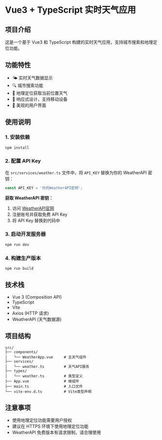 # Vue3 + TypeScript 实时天气应用

## 项目介绍

这是一个基于 Vue3 和 TypeScript 构建的实时天气应用，支持城市搜索和地理定位功能。

## 功能特性

- 🌤️ 实时天气数据显示
- 🔍 城市搜索功能
- 📍 地理定位获取当前位置天气
- 📱 响应式设计，支持移动设备
- 🎨 美观的用户界面

## 使用说明

### 1. 安装依赖

```bash
npm install
```

### 2. 配置 API Key

在 `src/services/weather.ts` 文件中，将 `API_KEY` 替换为你的 WeatherAPI 密钥：

```typescript
const API_KEY = '你的WeatherAPI密钥';
```

**获取 WeatherAPI 密钥：**

1. 访问 [WeatherAPI官网](https://www.weatherapi.com/)
2. 注册账号并获取免费 API Key
3. 将 API Key 替换到代码中

### 3. 启动开发服务器

```bash
npm run dev
```

### 4. 构建生产版本

```bash
npm run build
```

## 技术栈

- Vue 3 (Composition API)
- TypeScript
- Vite
- Axios (HTTP 请求)
- WeatherAPI (天气数据源)

## 项目结构

```
src/
├── components/
│   └── WeatherApp.vue     # 主天气组件
├── services/
│   └── weather.ts         # 天气API服务
├── types/
│   └── weather.ts         # 类型定义
├── App.vue                # 根组件
├── main.ts                # 入口文件
└── vite-env.d.ts          # Vite类型声明
```

## 注意事项

- 使用地理定位功能需要用户授权
- 建议在 HTTPS 环境下使用地理定位功能
- WeatherAPI 免费版本有请求限制，请合理使用
